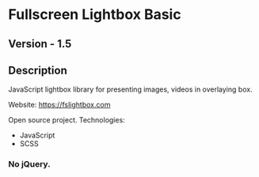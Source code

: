 # Fullscreen Lightbox Basic

## Version - 1.5

## Description
JavaScript lightbox library for presenting images, videos in overlaying box.

Website: https://fslightbox.com

Open source project.
Technologies:
- JavaScript
- SCSS
### No jQuery.